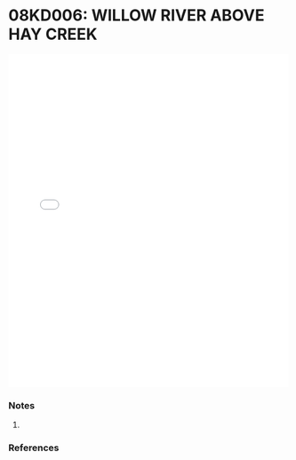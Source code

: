 # 08KD006: WILLOW RIVER ABOVE HAY CREEK

<iframe src="/distribution_estimation/_static/stations/08KD006_fdc.html" width="100%" height="600" frameborder="0"></iframe>

### Notes
1. 

### References

